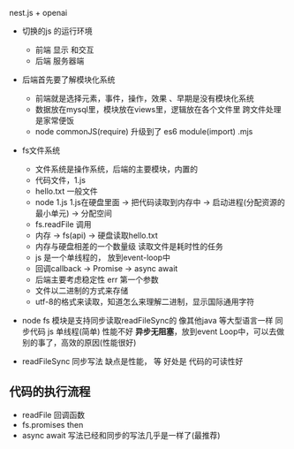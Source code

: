 nest.js + openai

- 切换的js 的运行环境
    - 前端 显示 和交互
    - 后端 服务器端
- 后端首先要了解模块化系统
    - 前端就是选择元素，事件，操作，效果 、早期是没有模块化系统
    - 数据放在mysql里，模块放在views里，逻辑放在各个文件里
        跨文件处理是家常便饭
    - node commonJS(require) 升级到了 es6 module(import) .mjs
- fs文件系统
    - 文件系统是操作系统，后端的主要模块，内置的
    - 代码文件，1.js
    - hello.txt 一般文件
    - node 1.js 
        1.js在硬盘里面 -> 把代码读取到内存中 -> 启动进程(分配资源的最小单元) -> 分配空间
    - fs.readFile 调用
    - 内存 -> fs(api)  ->  硬盘读取hello.txt
    - 内存与硬盘相差的一个数量级 读取文件是耗时性的任务
    - js 是一个单线程的， 放到event-loop中
    - 回调callback -> Promise -> async await
    - 后端主要考虑稳定性 err 第一个参数
    - 文件以二进制的方式来存储
    - utf-8的格式来读取，知道怎么来理解二进制，显示国际通用字符

- node fs 模块是支持同步读取readFileSync的
    像其他java 等大型语言一样 同步代码
    js 单线程(简单) 性能不好
    **异步无阻塞**，放到event Loop中，可以去做别的事了，高效的原因(性能很好)
- readFileSync 同步写法 缺点是性能， 等
    好处是 代码的可读性好
## 代码的执行流程
- readFile 回调函数
- fs.promises then
- async await 写法已经和同步的写法几乎是一样了(最推荐)